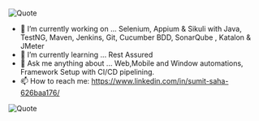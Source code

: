 #
![Quote](https://drive.google.com/uc?export=view&id=1lYlhk9vm23JZEBnZ1_byORmRsiYRfbuz)



- 🔭 I’m currently working on ... Selenium, Appium & Sikuli with Java, TestNG, Maven, Jenkins, Git, Cucumber BDD, SonarQube , Katalon & JMeter
- 🌱 I’m currently learning ... Rest Assured
- 💬 Ask me anything about ... Web,Mobile and Window automations, Framework Setup with CI/CD pipelining.
- 📫 How to reach me: https://www.linkedin.com/in/sumit-saha-626baa176/

![Quote](https://www.lemonthistle.com/wp-content/uploads/2019/08/September2019TechWallpaperQuote.jpg)


